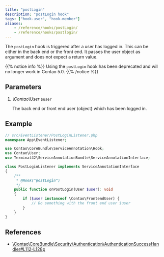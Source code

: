 ```yaml
---
title: "postLogin"
description: "postLogin hook"
tags: ["hook-user", "hook-member"]
aliases:
    - /reference/hooks/postLogin/
    - /reference/hooks/postlogin/
---
```



The `postLogin` hook is triggered after a user has logged in. This can 
be either in the back end or the front end. It passes the user object 
as argument and does not expect a return value.

{{% notice info %}}
Using the `postLogin` hook has been deprecated and will no longer work in Contao 5.0.
{{% /notice %}}


## Parameters

1. *\Contao\User* `$user`

    The back end or front end user (object) which has been logged in.


## Example

```php
// src/EventListener/PostLoginListener.php
namespace App\EventListener;

use Contao\CoreBundle\ServiceAnnotation\Hook;
use Contao\User;
use Terminal42\ServiceAnnotationBundle\ServiceAnnotationInterface;

class PostLoginListener implements ServiceAnnotationInterface
{
    /**
     * @Hook("postLogin")
     */
    public function onPostLogin(User $user): void
    {
        if ($user instanceof \Contao\FrontendUser) {
            // Do something with the front end user $user  
        }
    }
}
```


## References

* [\Contao\CoreBundle\Security\Authentication\AuthenticationSuccessHandler#L112-L128p](https://github.com/contao/contao/blob/4.7.6/core-bundle/src/Security/Authentication/AuthenticationSuccessHandler.php#L112-L128)
